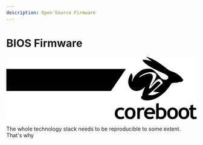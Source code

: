 ```yaml
---
description: Open Source Firmware
---
```


# BIOS Firmware

![](../.gitbook/assets/coreboot_combo.svg)

The whole technology stack needs to be reproducible to some extent. That's why 

